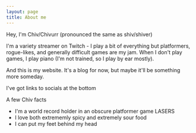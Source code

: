 ```yaml
---
layout: page
title: About me
---
```


Hey, I'm Chiv/Chivurr (pronounced the same as shiv/shiver)

I'm a variety streamer on Twitch - I play a bit of everything but platformers, rogue-likes, and generally difficult games are my jam. When I don't play games, I play piano (I'm not trained, so I play by ear mostly).

And this is my website. It's a blog for now, but maybe it'll be something more someday.

I've got links to socials at the bottom

A few Chiv facts
- I'm a world record holder in an obscure platformer game LASERS
- I love both extrememly spicy and extremely sour food
- I can put my feet behind my head
